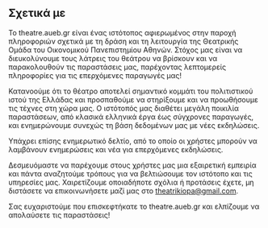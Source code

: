 ## Σχετικά με

Το theatre.aueb.gr είναι ένας ιστότοπος αφιερωμένος στην παροχή πληροφοριών σχετικά με τη δράση και τη λειτουργία της Θεατρικής Ομάδα του Οικονομικού Πανεπιστημίου Αθηνών. Στόχος μας είναι να διευκολύνουμε τους λάτρεις του θεάτρου να βρίσκουν και να παρακολουθούν τις παραστάσεις μας, παρέχοντας λεπτομερείς πληροφορίες για τις επερχόμενες παραγωγές μας!

Κατανοούμε ότι το θέατρο αποτελεί σημαντικό κομμάτι του πολιτιστικού ιστού της Ελλάδας και προσπαθούμε να στηρίξουμε και να προωθήσουμε τις τέχνες στη χώρα μας. Ο ιστότοπός μας διαθέτει μεγάλη ποικιλία παραστάσεων, από κλασικά ελληνικά έργα έως σύγχρονες παραγωγές, και ενημερώνουμε συνεχώς τη βάση δεδομένων μας με νέες εκδηλώσεις.

Υπάχρει επίσης ενημερωτικό δελτίο, από το οποίο οι χρήστες μπορούν να λαμβάνουν ενημερώσεις και νέα για επερχόμενες εκδηλώσεις.

Δεσμευόμαστε να παρέχουμε στους χρήστες μας μια εξαιρετική εμπειρία και πάντα αναζητούμε τρόπους για να βελτιώσουμε τον ιστότοπο και τις υπηρεσίες μας. Χαιρετίζουμε οποιαδήποτε σχόλια ή προτάσεις έχετε, μη διστάσετε να επικοινωνήσετε μαζί μας στο [theatrikiopa@gmail.com](mailto:theatrikiopa@gmail.com).

Σας ευχαριστούμε που επισκεφτήκατε το theatre.aueb.gr και ελπίζουμε να απολαύσετε τις παραστάσεις!
